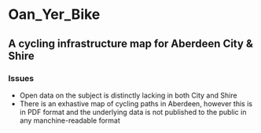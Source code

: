 # Oan_Yer_Bike

## A cycling infrastructure map for Aberdeen City & Shire

### Issues
- Open data on the subject is distinctly lacking in both City and Shire
- There is an exhastive map of cycling paths in Aberdeen, however this is in PDF format and the underlying data is not published to the public in any manchine-readable format
